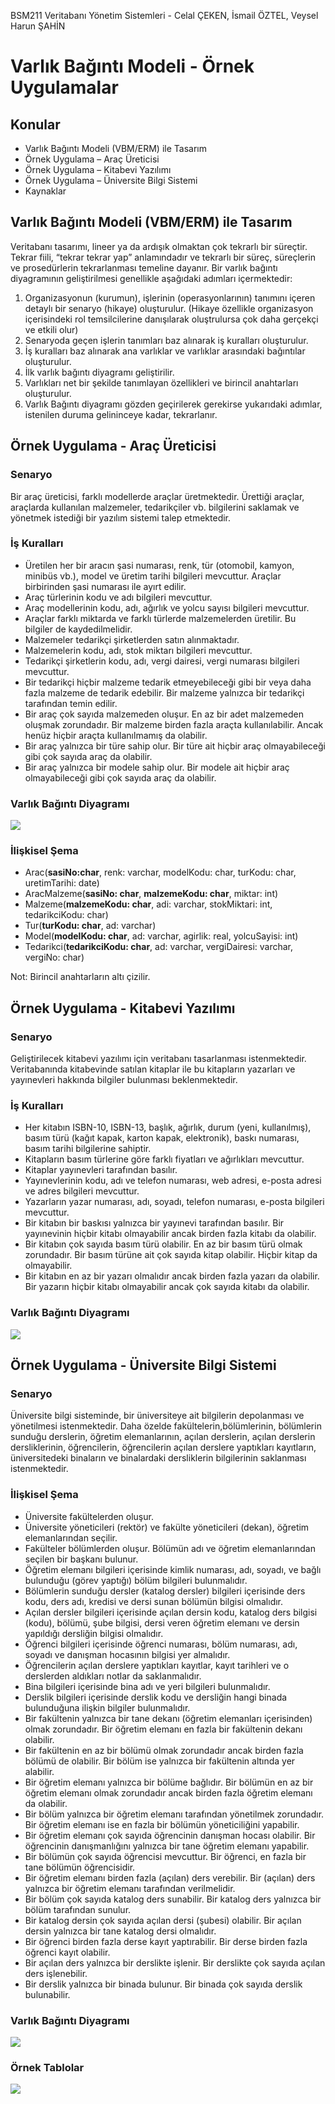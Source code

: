 
BSM211 Veritabanı Yönetim Sistemleri - Celal ÇEKEN, İsmail ÖZTEL, Veysel Harun ŞAHİN


# Varlık Bağıntı Modeli - Örnek Uygulamalar


## Konular

* Varlık Bağıntı Modeli (VBM/ERM) ile Tasarım
* Örnek Uygulama – Araç Üreticisi
* Örnek Uygulama – Kitabevi Yazılımı
* Örnek Uygulama – Üniversite Bilgi Sistemi
* Kaynaklar


## Varlık Bağıntı Modeli (VBM/ERM) ile Tasarım

Veritabanı tasarımı, lineer ya da ardışık olmaktan çok tekrarlı bir süreçtir. Tekrar fiili, “tekrar tekrar yap” anlamındadır ve tekrarlı bir süreç, süreçlerin ve prosedürlerin tekrarlanması temeline dayanır.  Bir varlık bağıntı diyagramının geliştirilmesi genellikle aşağıdaki adımları içermektedir:
1. Organizasyonun (kurumun), işlerinin (operasyonlarının) tanımını içeren detaylı bir senaryo (hikaye) oluşturulur. (Hikaye özellikle organizasyon içerisindeki rol temsilcilerine danışılarak oluştrulursa çok daha gerçekçi ve etkili olur)
2. Senaryoda geçen işlerin tanımları baz alınarak iş kuralları oluşturulur.
3. İş kuralları baz alınarak ana varlıklar ve varlıklar arasındaki bağıntılar oluşturulur.
4. İlk varlık bağıntı diyagramı geliştirilir.
5. Varlıkları net bir şekilde tanımlayan özellikleri ve birincil anahtarları oluşturulur.
6. Varlık Bağıntı diyagramı gözden geçirilerek gerekirse yukarıdaki adımlar, istenilen duruma gelininceye kadar, tekrarlanır.


## Örnek Uygulama - Araç Üreticisi

### Senaryo

Bir araç üreticisi, farklı modellerde araçlar üretmektedir. Ürettiği araçlar, araçlarda kullanılan malzemeler, tedarikçiler vb. bilgilerini saklamak ve yönetmek istediği bir yazılım sistemi talep etmektedir.

### İş Kuralları

* Üretilen her bir aracın şasi numarası, renk, tür (otomobil, kamyon, minibüs vb.), model ve üretim tarihi bilgileri mevcuttur. Araçlar birbirinden şasi numarası ile ayırt edilir.
* Araç türlerinin kodu ve adı bilgileri mevcuttur.
* Araç modellerinin kodu, adı, ağırlık ve yolcu sayısı bilgileri mevcuttur.
* Araçlar farklı miktarda ve farklı türlerde malzemelerden üretilir. Bu bilgiler de kaydedilmelidir.
* Malzemeler tedarikçi şirketlerden satın alınmaktadır.
* Malzemelerin kodu, adı, stok miktarı bilgileri mevcuttur.
* Tedarikçi şirketlerin kodu, adı, vergi dairesi, vergi numarası bilgileri mevcuttur.
* Bir tedarikçi hiçbir malzeme tedarik etmeyebileceği gibi bir veya daha fazla malzeme de tedarik edebilir. Bir malzeme yalnızca bir tedarikçi tarafından temin edilir.
* Bir araç çok sayıda malzemeden oluşur. En az bir adet malzemeden oluşmak zorundadır. Bir malzeme birden fazla araçta kullanılabilir. Ancak henüz hiçbir araçta kullanılmamış da olabilir.
* Bir araç yalnızca bir türe sahip olur. Bir türe ait hiçbir araç olmayabileceği gibi çok sayıda araç da olabilir.
* Bir araç yalnızca bir modele sahip olur. Bir modele ait hiçbir araç olmayabileceği gibi çok sayıda araç da olabilir.

### Varlık Bağıntı Diyagramı

![](Sekiller/03/AracUreticisi.png)


### İlişkisel Şema

* Arac(**sasiNo:char**, renk: varchar, modelKodu: char, turKodu: char, uretimTarihi: date)
* AracMalzeme(**sasiNo: char**, **malzemeKodu: char**, miktar: int)
* Malzeme(**malzemeKodu: char**, adi: varchar, stokMiktari: int, tedarikciKodu: char)
* Tur(**turKodu: char**, ad: varchar)
* Model(**modelKodu: char**, ad: varchar, agirlik: real, yolcuSayisi: int)
* Tedarikci(**tedarikciKodu: char**, ad: varchar, vergiDairesi: varchar, vergiNo: char)

Not: Birincil anahtarların altı çizilir.


## Örnek Uygulama - Kitabevi Yazılımı

### Senaryo

Geliştirilecek kitabevi yazılımı için veritabanı tasarlanması istenmektedir. Veritabanında kitabevinde satılan kitaplar ile bu kitapların yazarları ve yayınevleri hakkında bilgiler bulunması beklenmektedir.

### İş Kuralları

* Her kitabın ISBN-10, ISBN-13, başlık, ağırlık, durum (yeni, kullanılmış), basım türü (kağıt kapak, karton kapak, elektronik), baskı numarası, basım tarihi bilgilerine sahiptir.
* Kitapların basım türlerine göre farklı fiyatları ve ağırlıkları mevcuttur.
* Kitaplar yayınevleri tarafından basılır.
* Yayınevlerinin kodu, adı ve telefon numarası, web adresi, e-posta adresi ve adres bilgileri mevcuttur.
* Yazarların yazar numarası, adı, soyadı, telefon numarası, e-posta bilgileri mevcuttur.
* Bir kitabın bir baskısı yalnızca bir yayınevi tarafından basılır. Bir yayınevinin hiçbir kitabı olmayabilir ancak birden fazla kitabı da olabilir.
* Bir kitabın çok sayıda basım türü olabilir. En az bir basım türü olmak zorundadır. Bir basım türüne ait çok sayıda kitap olabilir. Hiçbir kitap da olmayabilir.
* Bir kitabın en az bir yazarı olmalıdır ancak birden fazla yazarı da olabilir. Bir yazarın hiçbir kitabı olmayabilir ancak çok sayıda kitabı da olabilir.


### Varlık Bağıntı Diyagramı

![](Sekiller/03/Kitabevi.png)



## Örnek Uygulama - Üniversite Bilgi Sistemi


### Senaryo

Üniversite bilgi sisteminde, bir üniversiteye ait bilgilerin depolanması ve yönetilmesi istenmektedir. Daha özelde fakültelerin,bölümlerinin, bölümlerin sunduğu derslerin, öğretim elemanlarının, açılan derslerin, açılan derslerin dersliklerinin, öğrencilerin, öğrencilerin açılan derslere yaptıkları kayıtların, üniversitedeki binaların ve binalardaki dersliklerin bilgilerinin saklanması istenmektedir.

### İlişkisel Şema

* Üniversite fakültelerden oluşur.
* Üniversite yöneticileri (rektör) ve fakülte yöneticileri (dekan), öğretim elemanlarından seçilir.
* Fakülteler bölümlerden oluşur. Bölümün adı ve öğretim elemanlarından seçilen bir başkanı bulunur.
* Öğretim elemanı bilgileri içerisinde kimlik numarası, adı, soyadı, ve bağlı bulunduğu (görev yaptığı) bölüm bilgileri bulunmalıdır.
* Bölümlerin sunduğu dersler (katalog dersler) bilgileri içerisinde ders kodu, ders adı, kredisi ve dersi sunan bölümün bilgisi olmalıdır.
* Açılan dersler bilgileri içerisinde açılan dersin kodu, katalog ders bilgisi (kodu), bölümü, şube bilgisi, dersi veren öğretim elemanı ve dersin yapıldığı dersliğin bilgisi olmalıdır.
* Öğrenci bilgileri içerisinde öğrenci numarası, bölüm numarası, adı, soyadı ve danışman hocasının bilgisi yer almalıdır.
* Öğrencilerin açılan derslere yaptıkları kayıtlar, kayıt tarihleri ve o derslerden aldıkları notlar da saklanmalıdır.
* Bina bilgileri içerisinde bina adı ve yeri bilgileri bulunmalıdır.
* Derslik bilgileri içerisinde derslik kodu ve dersliğin hangi binada bulunduğuna ilişkin bilgiler bulunmalıdır.
* Bir fakültenin yalnızca bir tane dekanı (öğretim elemanları içerisinden) olmak zorundadır. Bir öğretim elemanı en fazla bir fakültenin dekanı olabilir.
* Bir fakültenin en az bir bölümü olmak zorundadır ancak birden fazla bölümü de olabilir. Bir bölüm ise yalnızca bir fakültenin altında yer alabilir.
* Bir öğretim elemanı yalnızca bir bölüme bağlıdır. Bir bölümün en az bir öğretim elemanı olmak zorundadır ancak birden fazla öğretim elemanı da olabilir.
* Bir bölüm yalnızca bir öğretim elemanı tarafından yönetilmek zorundadır. Bir öğretim elemanı ise en fazla bir bölümün yöneticiliğini yapabilir.
* Bir öğretim elemanı çok sayıda öğrencinin danışman hocası olabilir. Bir öğrencinin danışmanlığını yalnızca bir tane öğretim elemanı yapabilir.
* Bir bölümün çok sayıda öğrencisi mevcuttur. Bir öğrenci, en fazla bir tane bölümün öğrencisidir.
* Bir öğretim elemanı birden fazla (açılan) ders verebilir. Bir (açılan) ders yalnızca bir öğretim elemanı tarafından verilmelidir.
* Bir bölüm çok sayıda katalog ders sunabilir. Bir katalog ders yalnızca bir bölüm tarafından sunulur.
* Bir katalog dersin çok sayıda açılan dersi (şubesi) olabilir. Bir açılan dersin yalnızca bir tane katalog dersi olmalıdır.
* Bir öğrenci birden fazla derse kayıt yaptırabilir. Bir derse birden fazla öğrenci kayıt olabilir.
* Bir açılan ders yalnızca bir derslikte işlenir. Bir derslikte çok sayıda açılan ders işlenebilir.
* Bir derslik yalnızca bir binada bulunur. Bir binada çok sayıda derslik bulunabilir.


### Varlık Bağıntı Diyagramı

![](Sekiller/03/UBS.png)


### Örnek Tablolar

![](Sekiller/03/UBSTablo.png)
